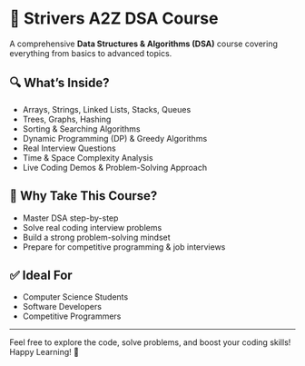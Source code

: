 # 🚀 Strivers A2Z DSA Course

A comprehensive **Data Structures & Algorithms (DSA)** course covering everything from basics to advanced topics.

## 🔍 What’s Inside?
- Arrays, Strings, Linked Lists, Stacks, Queues  
- Trees, Graphs, Hashing  
- Sorting & Searching Algorithms  
- Dynamic Programming (DP) & Greedy Algorithms  
- Real Interview Questions  
- Time & Space Complexity Analysis  
- Live Coding Demos & Problem-Solving Approach

## 🎯 Why Take This Course?
- Master DSA step-by-step  
- Solve real coding interview problems  
- Build a strong problem-solving mindset  
- Prepare for competitive programming & job interviews  

## ✅ Ideal For
- Computer Science Students  
- Software Developers  
- Competitive Programmers  

---

Feel free to explore the code, solve problems, and boost your coding skills!  
Happy Learning! 🚀
